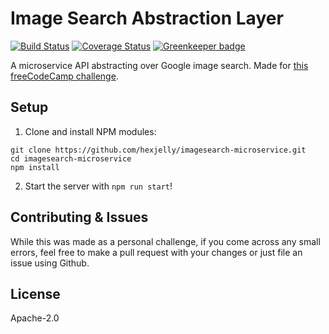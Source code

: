 # Image Search Abstraction Layer

[![Build Status](https://travis-ci.org/hexjelly/imagesearch-microservice.svg)](https://travis-ci.org/hexjelly/imagesearch-microservice) [![Coverage Status](https://coveralls.io/repos/github/hexjelly/imagesearch-microservice/badge.svg?branch=master)](https://coveralls.io/github/hexjelly/imagesearch-microservice?branch=master) [![Greenkeeper badge](https://badges.greenkeeper.io/hexjelly/imagesearch-microservice.svg)](https://greenkeeper.io/)

A microservice API abstracting over Google image search. Made for [this freeCodeCamp challenge](https://www.freecodecamp.org/challenges/image-search-abstraction-layer).


## Setup

1.  Clone and install NPM modules:
```
git clone https://github.com/hexjelly/imagesearch-microservice.git
cd imagesearch-microservice
npm install
```

2.  Start the server with `npm run start`!


## Contributing & Issues

While this was made as a personal challenge, if you come across any small errors, feel free to make a pull request with your changes or just file an issue using Github.


## License

Apache-2.0

